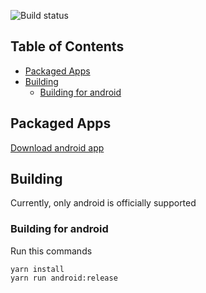 ![Build status](https://build.mobile.azure.com/v0.1/apps/7a667b75-6b39-4ed9-94c6-8622fc343b68/branches/expo/badge)

## Table of Contents

* [Packaged Apps](#packaged-apps)
* [Building](#building)
  * [Building for android](#building-android)

## Packaged Apps

[Download android app]('https://github.com/prijindal/readgit/raw/build/app-release.apk')

## Building

Currently, only android is officially supported

### Building for android

Run this commands
```
yarn install
yarn run android:release
```
